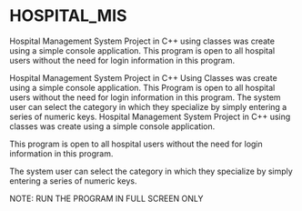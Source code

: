 # HOSPITAL_MIS
Hospital Management System Project in C++ using classes was create using a simple console application.  This program is open to all hospital users without the need for login information in this program.

Hospital Management System Project in C++ Using Classes was create using a simple console application. This Program is open to all hospital users without the need for login information in this program. The system user can select the category in which they specialize by simply entering a series of numeric keys.
Hospital Management System Project in C++ using classes was create using a simple console application.

This program is open to all hospital users without the need for login information in this program.

The system user can select the category in which they specialize by simply entering a series of numeric keys.

NOTE: RUN THE PROGRAM IN FULL SCREEN ONLY
